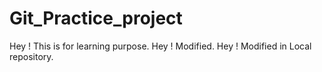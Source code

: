 # Git_Practice_project
Hey ! This is for learning purpose.
Hey ! Modified.
Hey ! Modified in Local repository.
